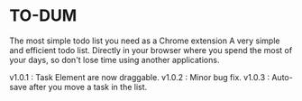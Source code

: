 # TO-DUM
The most simple todo list you need as a Chrome extension
A very simple and efficient todo list. 
Directly in your browser where you spend the most of your days, so don't lose time using another applications.

v1.0.1 : Task Element are now draggable.
v1.0.2 : Minor bug fix.
v1.0.3 : Auto-save after you move a task in the list.
